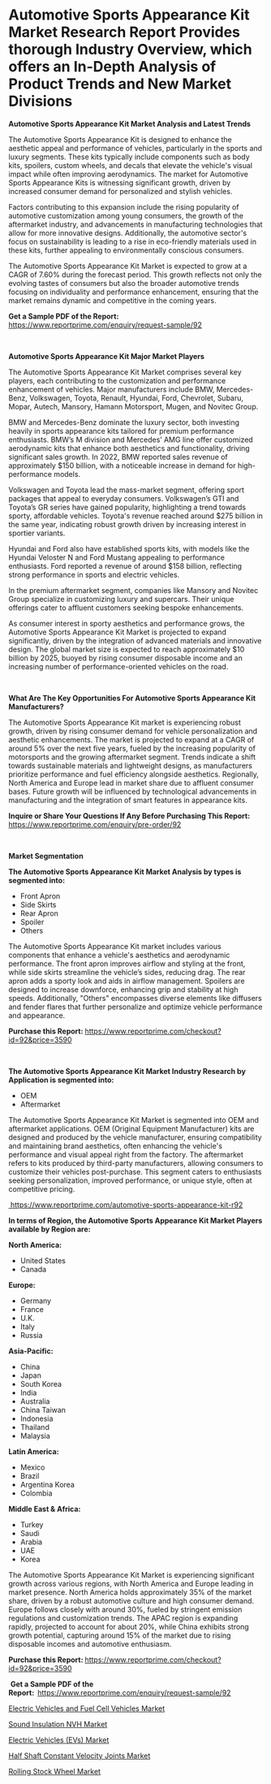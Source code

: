 <p><h1>Automotive Sports Appearance Kit Market Research Report Provides thorough Industry Overview, which offers an In-Depth Analysis of Product Trends and New Market Divisions</h1></p><p><strong>Automotive Sports Appearance Kit Market Analysis and Latest Trends</strong></p>
<p><p>The Automotive Sports Appearance Kit is designed to enhance the aesthetic appeal and performance of vehicles, particularly in the sports and luxury segments. These kits typically include components such as body kits, spoilers, custom wheels, and decals that elevate the vehicle's visual impact while often improving aerodynamics. The market for Automotive Sports Appearance Kits is witnessing significant growth, driven by increased consumer demand for personalized and stylish vehicles. </p><p>Factors contributing to this expansion include the rising popularity of automotive customization among young consumers, the growth of the aftermarket industry, and advancements in manufacturing technologies that allow for more innovative designs. Additionally, the automotive sector's focus on sustainability is leading to a rise in eco-friendly materials used in these kits, further appealing to environmentally conscious consumers.</p><p>The Automotive Sports Appearance Kit Market is expected to grow at a CAGR of 7.60% during the forecast period. This growth reflects not only the evolving tastes of consumers but also the broader automotive trends focusing on individuality and performance enhancement, ensuring that the market remains dynamic and competitive in the coming years.</p></p>
<p><strong>Get a Sample PDF of the Report:&nbsp;</strong> <a href="https://www.reportprime.com/enquiry/request-sample/92?utm_campaign=1159&utm_medium=2&utm_source=Github&utm_content=ia&utm_term=17032025&utm_id=automotive-sports-appearance-kit">https://www.reportprime.com/enquiry/request-sample/92</a></p>
<p>&nbsp;</p>
<p><strong>Automotive Sports Appearance Kit Major Market Players</strong></p>
<p><p>The Automotive Sports Appearance Kit Market comprises several key players, each contributing to the customization and performance enhancement of vehicles. Major manufacturers include BMW, Mercedes-Benz, Volkswagen, Toyota, Renault, Hyundai, Ford, Chevrolet, Subaru, Mopar, Autech, Mansory, Hamann Motorsport, Mugen, and Novitec Group.</p><p>BMW and Mercedes-Benz dominate the luxury sector, both investing heavily in sports appearance kits tailored for premium performance enthusiasts. BMW’s M division and Mercedes’ AMG line offer customized aerodynamic kits that enhance both aesthetics and functionality, driving significant sales growth. In 2022, BMW reported sales revenue of approximately $150 billion, with a noticeable increase in demand for high-performance models.</p><p>Volkswagen and Toyota lead the mass-market segment, offering sport packages that appeal to everyday consumers. Volkswagen’s GTI and Toyota’s GR series have gained popularity, highlighting a trend towards sporty, affordable vehicles. Toyota's revenue reached around $275 billion in the same year, indicating robust growth driven by increasing interest in sportier variants.</p><p>Hyundai and Ford also have established sports kits, with models like the Hyundai Veloster N and Ford Mustang appealing to performance enthusiasts. Ford reported a revenue of around $158 billion, reflecting strong performance in sports and electric vehicles.</p><p>In the premium aftermarket segment, companies like Mansory and Novitec Group specialize in customizing luxury and supercars. Their unique offerings cater to affluent customers seeking bespoke enhancements.</p><p>As consumer interest in sporty aesthetics and performance grows, the Automotive Sports Appearance Kit Market is projected to expand significantly, driven by the integration of advanced materials and innovative design. The global market size is expected to reach approximately $10 billion by 2025, buoyed by rising consumer disposable income and an increasing number of performance-oriented vehicles on the road.</p></p>
<p>&nbsp;</p>
<p><strong>What Are The Key Opportunities For Automotive Sports Appearance Kit Manufacturers?</strong></p>
<p><p>The Automotive Sports Appearance Kit market is experiencing robust growth, driven by rising consumer demand for vehicle personalization and aesthetic enhancements. The market is projected to expand at a CAGR of around 5% over the next five years, fueled by the increasing popularity of motorsports and the growing aftermarket segment. Trends indicate a shift towards sustainable materials and lightweight designs, as manufacturers prioritize performance and fuel efficiency alongside aesthetics. Regionally, North America and Europe lead in market share due to affluent consumer bases. Future growth will be influenced by technological advancements in manufacturing and the integration of smart features in appearance kits.</p></p>
<p><strong>Inquire or Share Your Questions If Any Before Purchasing This Report:</strong> <a href="https://www.reportprime.com/enquiry/pre-order/92?utm_campaign=1159&utm_medium=2&utm_source=Github&utm_content=ia&utm_term=17032025&utm_id=automotive-sports-appearance-kit">https://www.reportprime.com/enquiry/pre-order/92</a></p>
<p>&nbsp;</p>
<p><strong>Market Segmentation</strong></p>
<p><strong>The Automotive Sports Appearance Kit Market Analysis by types is segmented into:</strong></p>
<p><ul><li>Front Apron</li><li>Side Skirts</li><li>Rear Apron</li><li>Spoiler</li><li>Others</li></ul></p>
<p><p>The Automotive Sports Appearance Kit market includes various components that enhance a vehicle's aesthetics and aerodynamic performance. The front apron improves airflow and styling at the front, while side skirts streamline the vehicle’s sides, reducing drag. The rear apron adds a sporty look and aids in airflow management. Spoilers are designed to increase downforce, enhancing grip and stability at high speeds. Additionally, "Others" encompasses diverse elements like diffusers and fender flares that further personalize and optimize vehicle performance and appearance.</p></p>
<p><strong>Purchase this Report:&nbsp;</strong><a href="https://www.reportprime.com/checkout?id=92&price=3590&utm_campaign=1159&utm_medium=2&utm_source=Github&utm_content=ia&utm_term=17032025&utm_id=automotive-sports-appearance-kit">https://www.reportprime.com/checkout?id=92&price=3590</a></p>
<p>&nbsp;</p>
<p><strong>The Automotive Sports Appearance Kit Market Industry Research by Application is segmented into:</strong></p>
<p><ul><li>OEM</li><li>Aftermarket</li></ul></p>
<p><p>The Automotive Sports Appearance Kit Market is segmented into OEM and aftermarket applications. OEM (Original Equipment Manufacturer) kits are designed and produced by the vehicle manufacturer, ensuring compatibility and maintaining brand aesthetics, often enhancing the vehicle's performance and visual appeal right from the factory. The aftermarket refers to kits produced by third-party manufacturers, allowing consumers to customize their vehicles post-purchase. This segment caters to enthusiasts seeking personalization, improved performance, or unique style, often at competitive pricing.</p></p>
<p><a href="https://www.reportprime.com/automotive-sports-appearance-kit-r92?utm_campaign=1159&utm_medium=2&utm_source=Github&utm_content=ia&utm_term=17032025&utm_id=automotive-sports-appearance-kit">&nbsp;https://www.reportprime.com/automotive-sports-appearance-kit-r92</a></p>
<p><strong>In terms of Region, the Automotive Sports Appearance Kit Market Players available by Region are:</strong></p>
<p>
    <p> <strong> North America: </strong>
        <ul>
            <li>United States</li>
            <li>Canada</li>
        </ul>
        </p> 
    <p> <strong> Europe: </strong>
        <ul>
            <li>Germany</li>
            <li>France</li>
            <li>U.K.</li>
            <li>Italy</li>
            <li>Russia</li>
        </ul>
        </p> 
    <p> <strong> Asia-Pacific: </strong>
        <ul>
            <li>China</li>
            <li>Japan</li>
            <li>South Korea</li>
            <li>India</li>
            <li>Australia</li>
            <li>China Taiwan</li>
            <li>Indonesia</li>
            <li>Thailand</li>
            <li>Malaysia</li>
        </ul>
        </p> 
    <p> <strong> Latin America: </strong>
        <ul>
            <li>Mexico</li>
            <li>Brazil</li>
            <li>Argentina Korea</li>
            <li>Colombia</li>
        </ul>
        </p> 
    <p> <strong> Middle East & Africa: </strong>
        <ul>
            <li>Turkey</li>
            <li>Saudi</li>
            <li>Arabia</li>
            <li>UAE</li>
            <li>Korea</li>
        </ul>
    </p>
    </p>
<p><p>The Automotive Sports Appearance Kit Market is experiencing significant growth across various regions, with North America and Europe leading in market presence. North America holds approximately 35% of the market share, driven by a robust automotive culture and high consumer demand. Europe follows closely with around 30%, fueled by stringent emission regulations and customization trends. The APAC region is expanding rapidly, projected to account for about 20%, while China exhibits strong growth potential, capturing around 15% of the market due to rising disposable incomes and automotive enthusiasm.</p></p>
<p><strong>Purchase this Report: </strong><a href="https://www.reportprime.com/checkout?id=92&price=3590&utm_campaign=1159&utm_medium=2&utm_source=Github&utm_content=ia&utm_term=17032025&utm_id=automotive-sports-appearance-kit">https://www.reportprime.com/checkout?id=92&price=3590</a></p>
<p>&nbsp;<strong>Get a Sample PDF of the Report:&nbsp;&nbsp;</strong><a href="https://www.reportprime.com/enquiry/request-sample/92?utm_campaign=1159&utm_medium=2&utm_source=Github&utm_content=ia&utm_term=17032025&utm_id=automotive-sports-appearance-kit">https://www.reportprime.com/enquiry/request-sample/92</a></p>
<p><strong></strong></p>
<p><p><a href="https://github.com/rndwazeri/Market-Research-Report-List-1/blob/main/electric-vehicles-and-fuel-cell-vehicles-market.md?utm_campaign=1159&utm_medium=2&utm_source=Github&utm_content=ia&utm_term=17032025&utm_id=automotive-sports-appearance-kit">Electric Vehicles and Fuel Cell Vehicles Market</a></p><p><a href="https://github.com/sivyerloucks/Market-Research-Report-List-1/blob/main/sound-insulation-nvh-market.md?utm_campaign=1159&utm_medium=2&utm_source=Github&utm_content=ia&utm_term=17032025&utm_id=automotive-sports-appearance-kit">Sound Insulation NVH Market</a></p><p><a href="https://github.com/safatabhee/Market-Research-Report-List-1/blob/main/electric-vehicles-evs-market.md?utm_campaign=1159&utm_medium=2&utm_source=Github&utm_content=ia&utm_term=17032025&utm_id=automotive-sports-appearance-kit">Electric Vehicles (EVs) Market</a></p><p><a href="https://github.com/resiebustin/Market-Research-Report-List-1/blob/main/half-shaft-constant-velocity-joints-market.md?utm_campaign=1159&utm_medium=2&utm_source=Github&utm_content=ia&utm_term=17032025&utm_id=automotive-sports-appearance-kit">Half Shaft Constant Velocity Joints Market</a></p><p><a href="https://github.com/dubelsuehsik/Market-Research-Report-List-1/blob/main/rolling-stock-wheel-market.md?utm_campaign=1159&utm_medium=2&utm_source=Github&utm_content=ia&utm_term=17032025&utm_id=automotive-sports-appearance-kit">Rolling Stock Wheel Market</a></p></p>